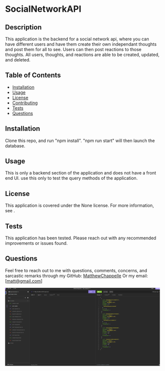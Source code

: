 
# SocialNetworkAPI  


## Description
This application is the backend for a social network api, where you can have different users and have them create their own independant thoughts and post them for all to see. Users can then post reactions to those thoughts. All users, thoughts, and reactions are able to be created, updated, and deleted.

## Table of Contents
- [Installation](#installation)
- [Usage](#usage)
- [License](#license)
- [Contributing](#contributing)
- [Tests](#tests)
- [Questions](#questions)

## Installation
Clone this repo, and run "npm install". "npm run start" will then launch the database.

## Usage
This is only a backend section of the application and does not have a front end UI. use this only to test the query methods of the application.

## License
This application is covered under the None license. For more information, see []().

## Tests
This application has been tested. Please reach out with any recommended improvements or issues found.

## Questions
Feel free to reach out to me with questions, comments, concerns, and sarcastic remarks through my GitHub: [MatthewChappelle](https://github.com/MatthewChappelle) Or my email: [matt@gmail.com]

![!\[Live Database\](image.png)](assets/insomnia.png)